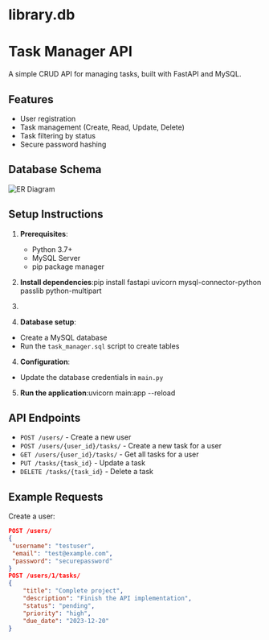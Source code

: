# library.db
# Task Manager API

A simple CRUD API for managing tasks, built with FastAPI and MySQL.

## Features

- User registration
- Task management (Create, Read, Update, Delete)
- Task filtering by status
- Secure password hashing

## Database Schema

![ER Diagram](https://images.wondershare.com/edrawmax/article2023/er-diagram-for-library-management-system/er-diagram-library-management-system-9.jpg) 

## Setup Instructions

1. **Prerequisites**:
   - Python 3.7+
   - MySQL Server
   - pip package manager

2. **Install dependencies**:pip install fastapi uvicorn mysql-connector-python passlib python-multipart
3. 
3. **Database setup**:
- Create a MySQL database
- Run the `task_manager.sql` script to create tables

4. **Configuration**:
- Update the database credentials in `main.py`

5. **Run the application**:uvicorn main:app --reload

   
## API Endpoints

- `POST /users/` - Create a new user
- `POST /users/{user_id}/tasks/` - Create a new task for a user
- `GET /users/{user_id}/tasks/` - Get all tasks for a user
- `PUT /tasks/{task_id}` - Update a task
- `DELETE /tasks/{task_id}` - Delete a task

## Example Requests

Create a user:
```json
POST /users/
{
 "username": "testuser",
 "email": "test@example.com",
 "password": "securepassword"
}
POST /users/1/tasks/
{
    "title": "Complete project",
    "description": "Finish the API implementation",
    "status": "pending",
    "priority": "high",
    "due_date": "2023-12-20"
}
